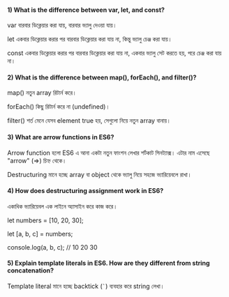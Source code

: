 
#### 1) What is the difference between var, let, and const?


var বারবার ডিক্লেয়ার করা যায়, বারবার ভ্যালু দেওয়া যায়।

let একবার ডিক্লেয়ার করার পর বারবার ডিক্লেয়ার করা যায় না, কিন্তু ভ্যালু চেঞ্জ করা যায়।

const একবার ডিক্লেয়ার করার পর বারবার ডিক্লেয়ার করা যায় না, একবার ভ্যালু সেট করতে হয়, পরে চেঞ্জ করা যায় না।



#### 2) What is the difference between map(), forEach(), and filter()?


map() নতুন array রিটার্ন করে।


forEach() কিছু রিটার্ন করে না (undefined)।


filter() শর্ত মেনে যেসব element true হয়, সেগুলো নিয়ে নতুন array বানায়।



#### 3) What are arrow functions in ES6?

Arrow function হলো ES6 এ আনা একটা নতুন ফাংশন লেখার শর্টকাট সিনট্যাক্স।
এটার নাম এসেছে "arrow" (=>) চিহ্ন থেকে।

Destructuring মানে হচ্ছে array বা object থেকে ভ্যালু নিয়ে সহজে ভ্যারিয়েবলে রাখা।




#### 4) How does destructuring assignment work in ES6?

একাধিক ভ্যারিয়েবল এক লাইনে অ্যাসাইন করে কাজ করে।


let numbers = [10, 20, 30];

let [a, b, c] = numbers;

console.log(a, b, c); // 10 20 30


#### 5) Explain template literals in ES6. How are they different from string concatenation?

Template literal মানে হচ্ছে backtick (`` ` ``) ব্যবহার করে string লেখা।
